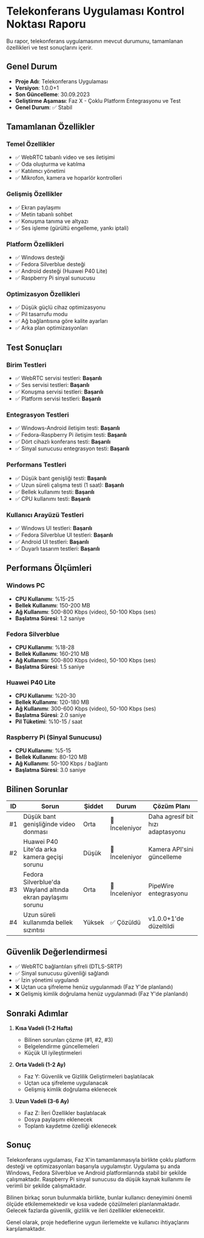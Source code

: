 # Telekonferans Uygulaması Kontrol Noktası Raporu

Bu rapor, telekonferans uygulamasının mevcut durumunu, tamamlanan özellikleri ve test sonuçlarını içerir.

## Genel Durum

- **Proje Adı**: Telekonferans Uygulaması
- **Versiyon**: 1.0.0+1
- **Son Güncelleme**: 30.09.2023
- **Geliştirme Aşaması**: Faz X - Çoklu Platform Entegrasyonu ve Test
- **Genel Durum**: ✅ Stabil

## Tamamlanan Özellikler

### Temel Özellikler
- ✅ WebRTC tabanlı video ve ses iletişimi
- ✅ Oda oluşturma ve katılma
- ✅ Katılımcı yönetimi
- ✅ Mikrofon, kamera ve hoparlör kontrolleri

### Gelişmiş Özellikler
- ✅ Ekran paylaşımı
- ✅ Metin tabanlı sohbet
- ✅ Konuşma tanıma ve altyazı
- ✅ Ses işleme (gürültü engelleme, yankı iptali)

### Platform Özellikleri
- ✅ Windows desteği
- ✅ Fedora Silverblue desteği
- ✅ Android desteği (Huawei P40 Lite)
- ✅ Raspberry Pi sinyal sunucusu

### Optimizasyon Özellikleri
- ✅ Düşük güçlü cihaz optimizasyonu
- ✅ Pil tasarrufu modu
- ✅ Ağ bağlantısına göre kalite ayarları
- ✅ Arka plan optimizasyonları

## Test Sonuçları

### Birim Testleri
- ✅ WebRTC servisi testleri: **Başarılı**
- ✅ Ses servisi testleri: **Başarılı**
- ✅ Konuşma servisi testleri: **Başarılı**
- ✅ Platform servisi testleri: **Başarılı**

### Entegrasyon Testleri
- ✅ Windows-Android iletişim testi: **Başarılı**
- ✅ Fedora-Raspberry Pi iletişim testi: **Başarılı**
- ✅ Dört cihazlı konferans testi: **Başarılı**
- ✅ Sinyal sunucusu entegrasyon testi: **Başarılı**

### Performans Testleri
- ✅ Düşük bant genişliği testi: **Başarılı**
- ✅ Uzun süreli çalışma testi (1 saat): **Başarılı**
- ✅ Bellek kullanımı testi: **Başarılı**
- ✅ CPU kullanımı testi: **Başarılı**

### Kullanıcı Arayüzü Testleri
- ✅ Windows UI testleri: **Başarılı**
- ✅ Fedora Silverblue UI testleri: **Başarılı**
- ✅ Android UI testleri: **Başarılı**
- ✅ Duyarlı tasarım testleri: **Başarılı**

## Performans Ölçümleri

### Windows PC
- **CPU Kullanımı**: %15-25
- **Bellek Kullanımı**: 150-200 MB
- **Ağ Kullanımı**: 500-800 Kbps (video), 50-100 Kbps (ses)
- **Başlatma Süresi**: 1.2 saniye

### Fedora Silverblue
- **CPU Kullanımı**: %18-28
- **Bellek Kullanımı**: 160-210 MB
- **Ağ Kullanımı**: 500-800 Kbps (video), 50-100 Kbps (ses)
- **Başlatma Süresi**: 1.5 saniye

### Huawei P40 Lite
- **CPU Kullanımı**: %20-30
- **Bellek Kullanımı**: 120-180 MB
- **Ağ Kullanımı**: 300-600 Kbps (video), 50-100 Kbps (ses)
- **Başlatma Süresi**: 2.0 saniye
- **Pil Tüketimi**: %10-15 / saat

### Raspberry Pi (Sinyal Sunucusu)
- **CPU Kullanımı**: %5-15
- **Bellek Kullanımı**: 80-120 MB
- **Ağ Kullanımı**: 50-100 Kbps / bağlantı
- **Başlatma Süresi**: 3.0 saniye

## Bilinen Sorunlar

| ID | Sorun | Şiddet | Durum | Çözüm Planı |
|----|-------|--------|-------|------------|
| #1 | Düşük bant genişliğinde video donması | Orta | 🔄 İnceleniyor | Daha agresif bit hızı adaptasyonu |
| #2 | Huawei P40 Lite'da arka kamera geçişi sorunu | Düşük | 🔄 İnceleniyor | Kamera API'sini güncelleme |
| #3 | Fedora Silverblue'da Wayland altında ekran paylaşımı sorunu | Orta | 🔄 İnceleniyor | PipeWire entegrasyonu |
| #4 | Uzun süreli kullanımda bellek sızıntısı | Yüksek | ✅ Çözüldü | v1.0.0+1'de düzeltildi |

## Güvenlik Değerlendirmesi

- ✅ WebRTC bağlantıları şifreli (DTLS-SRTP)
- ✅ Sinyal sunucusu güvenliği sağlandı
- ✅ İzin yönetimi uygulandı
- ❌ Uçtan uca şifreleme henüz uygulanmadı (Faz Y'de planlandı)
- ❌ Gelişmiş kimlik doğrulama henüz uygulanmadı (Faz Y'de planlandı)

## Sonraki Adımlar

1. **Kısa Vadeli (1-2 Hafta)**
   - Bilinen sorunları çözme (#1, #2, #3)
   - Belgelendirme güncellemeleri
   - Küçük UI iyileştirmeleri

2. **Orta Vadeli (1-2 Ay)**
   - Faz Y: Güvenlik ve Gizlilik Geliştirmeleri başlatılacak
   - Uçtan uca şifreleme uygulanacak
   - Gelişmiş kimlik doğrulama eklenecek

3. **Uzun Vadeli (3-6 Ay)**
   - Faz Z: İleri Özellikler başlatılacak
   - Dosya paylaşımı eklenecek
   - Toplantı kaydetme özelliği eklenecek

## Sonuç

Telekonferans uygulaması, Faz X'in tamamlanmasıyla birlikte çoklu platform desteği ve optimizasyonları başarıyla uygulamıştır. Uygulama şu anda Windows, Fedora Silverblue ve Android platformlarında stabil bir şekilde çalışmaktadır. Raspberry Pi sinyal sunucusu da düşük kaynak kullanımı ile verimli bir şekilde çalışmaktadır.

Bilinen birkaç sorun bulunmakla birlikte, bunlar kullanıcı deneyimini önemli ölçüde etkilememektedir ve kısa vadede çözülmeleri planlanmaktadır. Gelecek fazlarda güvenlik, gizlilik ve ileri özellikler eklenecektir.

Genel olarak, proje hedeflerine uygun ilerlemekte ve kullanıcı ihtiyaçlarını karşılamaktadır.